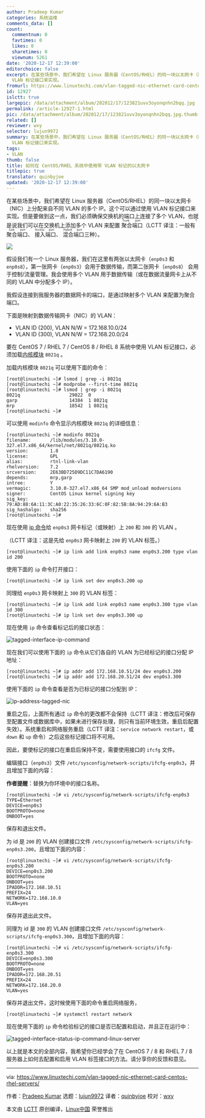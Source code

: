 ```yaml
---
author: Pradeep Kumar
categories: 系统运维
comments_data: []
count:
  commentnum: 0
  favtimes: 0
  likes: 0
  sharetimes: 0
  viewnum: 5261
date: '2020-12-17 12:39:00'
editorchoice: false
excerpt: 在某些场景中，我们希望在 Linux 服务器（CentOS/RHEL）的同一块以太网卡（NIC）上分配来自不同 VLAN 的多个 IP。这个可以通过使用
  VLAN 标记接口来实现。
fromurl: https://www.linuxtechi.com/vlan-tagged-nic-ethernet-card-centos-rhel-servers/
id: 12927
islctt: true
largepic: /data/attachment/album/202012/17/123821uvv3oyonqnhn2bqq.jpg
permalink: /article-12927-1.html
pic: /data/attachment/album/202012/17/123821uvv3oyonqnhn2bqq.jpg.thumb.jpg
related: []
reviewer: wxy
selector: lujun9972
summary: 在某些场景中，我们希望在 Linux 服务器（CentOS/RHEL）的同一块以太网卡（NIC）上分配来自不同 VLAN 的多个 IP。这个可以通过使用
  VLAN 标记接口来实现。
tags:
- VLAN
thumb: false
title: 如何在 CentOS/RHEL 系统中使用带 VLAN 标记的以太网卡
titlepic: true
translator: quinbyjoe
updated: '2020-12-17 12:39:00'
---
```


在某些场景中，我们希望在 Linux 服务器（CentOS/RHEL）的同一块以太网卡（NIC）上分配来自不同 VLAN 的多个 IP。这个可以通过使用 VLAN 标记接口来实现。但是要做到这一点，我们必须确保交换机的端口上连接了多个 VLAN，也就是说我们可以在交换机上添加多个 VLAN 来配置<ruby> 聚合端口 <rt>  Trunk port </rt></ruby>（LCTT 译注：一般有<ruby> 聚合端口 <rt>  Trunk port </rt></ruby>、<ruby> 接入端口 <rt>  Access port </rt></ruby>、<ruby> 混合端口 <rt>  Hybird port </rt></ruby>三种）。


![](/data/attachment/album/202012/17/123821uvv3oyonqnhn2bqq.jpg)


假设我们有一个 Linux 服务器，我们在这里有两张以太网卡（`enp0s3` 和 `enp0s8`），第一张网卡（`enp0s3`）会用于数据传输，而第二张网卡（`enp0s8`） 会用于控制/流量管理。我会使用多个 VLAN 用于数据传输（或在数据流量网卡上从不同的 VLAN 中分配多个 IP）。


我假设连接到我服务器的数据网卡的端口，是通过映射多个 VLAN 来配置为聚合端口。


下面是映射到数据传输网卡（NIC）的 VLAN：


* VLAN ID (200), VLAN N/W = 172.168.10.0/24
* VLAN ID (300), VLAN N/W = 172.168.20.0/24


要在 CentOS 7 / RHEL 7 / CentOS 8 / RHEL 8 系统中使用 VLAN 标记接口，必须加载[内核模块](https://www.linuxtechi.com/how-to-manage-kernel-modules-in-linux/) `8021q` 。


加载内核模块 `8021q` 可以使用下面的命令：



```
[root@linuxtechi ~]# lsmod | grep -i 8021q
[root@linuxtechi ~]# modprobe --first-time 8021q
[root@linuxtechi ~]# lsmod | grep -i 8021q
8021q                  29022  0
garp                   14384  1 8021q
mrp                    18542  1 8021q
[root@linuxtechi ~]#

```

可以使用 `modinfo` 命令显示内核模块 `8021q` 的详细信息：



```
[root@linuxtechi ~]# modinfo 8021q
filename:       /lib/modules/3.10.0-327.el7.x86_64/kernel/net/8021q/8021q.ko
version:        1.8
license:        GPL
alias:          rtnl-link-vlan
rhelversion:    7.2
srcversion:     2E63BD725D9DC11C7DA6190
depends:        mrp,garp
intree:         Y
vermagic:       3.10.0-327.el7.x86_64 SMP mod_unload modversions
signer:         CentOS Linux kernel signing key
sig_key:        79:AD:88:6A:11:3C:A0:22:35:26:33:6C:0F:82:5B:8A:94:29:6A:B3
sig_hashalgo:   sha256
[root@linuxtechi ~]#

```

现在使用 [ip 命令](https://www.linuxtechi.com/ip-command-examples-for-linux-users/)给 `enp0s3` 网卡标记（或映射）上 `200` 和 `300` 的 VLAN 。


（LCTT 译注：这是先给 `enp0s3` 网卡映射上 `200` 的 VLAN 标签。）



```
[root@linuxtechi ~]# ip link add link enp0s3 name enp0s3.200 type vlan id 200

```

使用下面的 `ip` 命令打开接口：



```
[root@linuxtechi ~]# ip link set dev enp0s3.200 up

```

同理给 `enp0s3` 网卡映射上 `300` 的 VLAN 标签：



```
[root@linuxtechi ~]# ip link add link enp0s3 name enp0s3.300 type vlan id 300
[root@linuxtechi ~]# ip link set dev enp0s3.300 up

```

现在使用 `ip` 命令查看标记后的接口状态：


![tagged-interface-ip-command](/data/attachment/album/202012/17/123939tumm5uvmdapv94mu.jpg)


现在我们可以使用下面的 `ip` 命令从它们各自的 VLAN 为已经标记的接口分配 IP 地址：



```
[root@linuxtechi ~]# ip addr add 172.168.10.51/24 dev enp0s3.200
[root@linuxtechi ~]# ip addr add 172.168.20.51/24 dev enp0s3.300

```

使用下面的 `ip` 命令查看是否为已标记的接口分配到 IP：


![ip-address-tagged-nic](/data/attachment/album/202012/17/123941gxfexy9wmyen7ye7.jpg)


重启之后，上面所有通过 `ip` 命令的更改都不会保持（LCTT 译注：修改后可保存至配置文件或数据库中，如果未进行保存处理，则只有当前环境生效，重启后配置失效）。系统重启和网络服务重启（LCTT 译注：`service network restart`，或 `down` 和 `up` 命令）之后这些标记接口将不可用。


因此，要使标记的接口在重启后保持不变，需要使用接口的 `ifcfg` 文件。


编辑接口（`enp0s3`）文件 `/etc/sysconfig/network-scripts/ifcfg-enp0s3`，并且增加下面的内容：


**作者提醒**：替换为你环境中的接口名称。



```
[root@linuxtechi ~]# vi /etc/sysconfig/network-scripts/ifcfg-enp0s3
TYPE=Ethernet
DEVICE=enp0s3
BOOTPROTO=none
ONBOOT=yes

```

保存和退出文件。


为 id 是 `200` 的 VLAN 创建接口文件 `/etc/sysconfig/network-scripts/ifcfg-enp0s3.200`，且增加下面的内容：



```
[root@linuxtechi ~]# vi /etc/sysconfig/network-scripts/ifcfg-enp0s3.200
DEVICE=enp0s3.200
BOOTPROTO=none
ONBOOT=yes
IPADDR=172.168.10.51
PREFIX=24
NETWORK=172.168.10.0
VLAN=yes

```

保存并退出此文件。


同理为 id 是 `300` 的 VLAN 创建接口文件 `/etc/sysconfig/network-scripts/ifcfg-enp0s3.300`，且增加下面的内容：



```
[root@linuxtechi ~]# vi /etc/sysconfig/network-scripts/ifcfg-enp0s3.300
DEVICE=enp0s3.300
BOOTPROTO=none
ONBOOT=yes
IPADDR=172.168.20.51
PREFIX=24
NETWORK=172.168.20.0
VLAN=yes

```

保存并退出文件，这时候使用下面的命令重启网络服务，



```
[root@linuxtechi ~]# systemctl restart network

```

现在使用下面的 `ip` 命令检验标记的接口是否已配置和启动，并且正在运行中：


![tagged-interface-status-ip-command-linux-server](/data/attachment/album/202012/17/123942e5h9p94ieldimeil.jpg)


以上就是本文的全部内容，我希望你已经学会了在 CentOS 7 / 8 和 RHEL 7 / 8 服务器上如何去配置和启用 VLAN 标签接口的方法。请分享你的反馈和意见。




---


via: <https://www.linuxtechi.com/vlan-tagged-nic-ethernet-card-centos-rhel-servers/>


作者：[Pradeep Kumar](https://www.linuxtechi.com/author/pradeep/) 选题：[lujun9972](https://github.com/lujun9972) 译者：[quinbyjoe](https://github.com/quinbyjoe) 校对：[wxy](https://github.com/wxy)


本文由 [LCTT](https://github.com/LCTT/TranslateProject) 原创编译，[Linux中国](https://linux.cn/) 荣誉推出